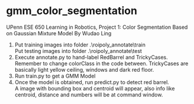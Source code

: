 # gmm_color_segmentation
UPenn ESE 650 Learning in Robotics, Project 1: Color Segmentation Based on Gaussian Mixture Model
By Wudao Ling

1. Put training images into folder .\roipoly_annotate\train  
   Put testing images into folder .\roipoly_annotate\test
2. Execute annotate.py to hand-label RedBarrel and TrickyCases.   
   Remember to change colorClass in the code between. TrickyCases are basically light yellow ceiling, windows and dark red floor.  
3. Run train.py to get a GMM Model  
4. Once the model is obtained, run predict.py to detect red barrel.   
   A image with bounding box and centroid will appear, also info like centroid, distance and numbers will be at command window. 
